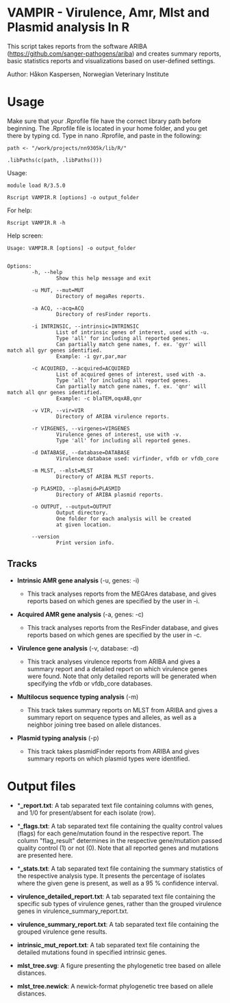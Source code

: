 # VAMPIR - Virulence, Amr, Mlst and Plasmid analysis In R

This script takes reports from the software ARIBA 
(https://github.com/sanger-pathogens/ariba) and creates summary reports, 
basic statistics reports and visualizations based on user-defined 
settings.

Author: Håkon Kaspersen, Norwegian Veterinary Institute

# Usage
Make sure that your .Rprofile file have the correct library path before 
beginning. The .Rprofile file is located in your home folder, and you 
get there by typing cd. Type in nano .Rprofile, and paste in the 
following:

```
path <- "/work/projects/nn9305k/lib/R/"

.libPaths(c(path, .libPaths()))
```

Usage:

```
module load R/3.5.0

Rscript VAMPIR.R [options] -o output_folder
```

For help:

```
Rscript VAMPIR.R -h
```
Help screen:

```
Usage: VAMPIR.R [options] -o output_folder


Options:
        -h, --help
                Show this help message and exit

        -u MUT, --mut=MUT
                Directory of megaRes reports.

        -a ACQ, --acq=ACQ
                Directory of resFinder reports.

        -i INTRINSIC, --intrinsic=INTRINSIC
                List of intrinsic genes of interest, used with -u.
                Type 'all' for including all reported genes.
                Can partially match gene names, f. ex. 'gyr' will match all gyr genes identified.
                Example: -i gyr,par,mar

        -c ACQUIRED, --acquired=ACQUIRED
                List of acquired genes of interest, used with -a.
                Type 'all' for including all reported genes.
                Can partially match gene names, f. ex. 'qnr' will match all qnr genes identified.
                Example: -c blaTEM,oqxAB,qnr

        -v VIR, --vir=VIR
                Directory of ARIBA virulence reports.

        -r VIRGENES, --virgenes=VIRGENES
                Virulence genes of interest, use with -v.
                Type 'all' for including all reported genes.

        -d DATABASE, --database=DATABASE
                Virulence database used: virfinder, vfdb or vfdb_core

        -m MLST, --mlst=MLST
                Directory of ARIBA MLST reports.

        -p PLASMID, --plasmid=PLASMID
                Directory of ARIBA plasmid reports.

        -o OUTPUT, --output=OUTPUT
                Output directory.
                One folder for each analysis will be created
                at given location.

        --version
                Print version info.
```

## Tracks

- **Intrinsic AMR gene analysis** (-u, genes: -i)
	+ This track analyses reports from the MEGAres database, and 
gives reports based on which genes are specified by the user in -i.

- **Acquired AMR gene analysis** (-a, genes: -c)
	+ This track analyses reports from the ResFinder database, and 
gives reports based on which genes are specified by the user in -c.

- **Virulence gene analysis** (-v, database: -d)
	+ This track analyses virulence reports from ARIBA and gives a 
summary report and a detailed report on which virulence genes were 
found. Note that only detailed reports will be generated when
specifying the vfdb or vfdb_core databases.

- **Multilocus sequence typing analysis** (-m)
	+ This track takes summary reports on MLST from ARIBA and gives 
a summary report on sequence types and alleles, as well as a neighbor 
joining tree based on allele distances.

- **Plasmid typing analysis** (-p)
	+ This track takes plasmidFinder reports from ARIBA and gives 
summary reports on which plasmid types were identified.

# Output files

- ***_report.txt**: A tab separated text file containing columns with 
genes, and 1/0 for present/absent for each isolate (row).

- ***_flags.txt**: A tab separated text file containing the quality 
control values (flags) for each gene/mutation found in the respective 
report. The column "flag_result" determines in the respective gene/mutation 
passed quality control (1) or not (0). Note that all reported genes and 
mutations are presented here.

- ***_stats.txt**: A tab separated text file containing the summary 
statistics of the respective analysis type. It presents the percentage 
of isolates where the given gene is present, as well as a 95 % 
confidence interval.

- **virulence_detailed_report.txt**: A tab separated text file 
containing the specific sub types of virulence genes, rather than the grouped 
virulence genes in virulence_summary_report.txt.

- **virulence_summary_report.txt**: A tab separated text file containing 
the grouped virulence gene results.

- **intrinsic_mut_report.txt**: A tab separated text file containing the 
detailed mutations found in specified intrinsic genes.

- **mlst_tree.svg**: A figure presenting the phylogenetic tree based on 
allele distances.

- **mlst_tree.newick**: A newick-format phylogenetic tree based on 
allele distances.
